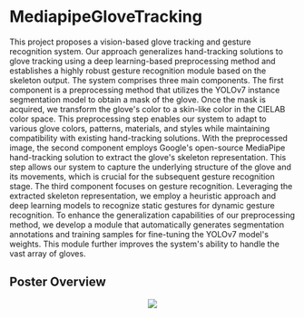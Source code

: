 ﻿# MediapipeGloveTracking
This project proposes a vision-based glove tracking and gesture recognition system. Our approach generalizes hand-tracking solutions to glove tracking using a deep learning-based preprocessing method and establishes a highly robust gesture recognition module based on the skeleton output. The system comprises three main components. The first component is a preprocessing method that utilizes the YOLOv7 instance segmentation model to obtain a mask of the glove. Once the mask is acquired, we transform the glove's color to a skin-like color in the CIELAB color space. This preprocessing step enables our system to adapt to various glove colors, patterns, materials, and styles while maintaining compatibility with existing hand-tracking solutions. With the preprocessed image, the second component employs Google's open-source MediaPipe hand-tracking solution to extract the glove's skeleton representation. This step allows our system to capture the underlying structure of the glove and its movements, which is crucial for the subsequent gesture recognition stage. The third component focuses on gesture recognition. Leveraging the extracted skeleton representation, we employ a heuristic approach and deep learning models to recognize static gestures for dynamic gesture recognition. To enhance the generalization capabilities of our preprocessing method, we develop a module that automatically generates segmentation annotations and training samples for fine-tuning the YOLOv7 model's weights. This module further improves the system's ability to handle the vast array of gloves.
## Poster Overview
<p align="center">
   <img src="readme/xinyang_chen.jpg">
</p>
